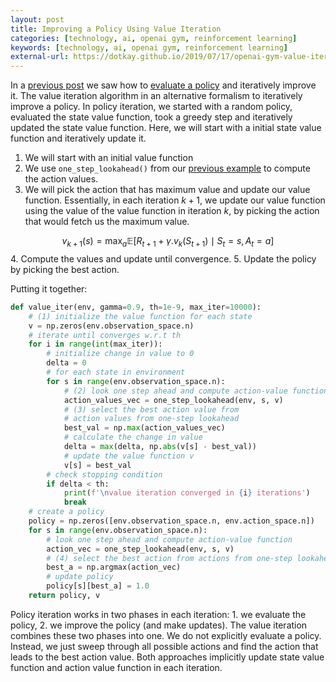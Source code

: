 ```yaml
---
layout: post
title: Improving a Policy Using Value Iteration
categories: [technology, ai, openai gym, reinforcement learning]
keywords: [technology, ai, openai gym, reinforcement learning]
external-url: https://dotkay.github.io/2019/07/17/openai-gym-value-iter
---
```


In a [previous post](https://dotkay.github.io/2019/06/17/openai-gym-policy-iter) we saw how to [evaluate a policy](https://dotkay.github.io/2019/06/04/openai-gym-policy-eval) and iteratively improve it. The value iteration algorithm in an alternative formalism to iteratively improve a policy. In policy iteration, we started with a random policy, evaluated the state value function, took a greedy step and iteratively updated the state value function. Here, we will start with a initial state value function and iteratively update it. 

1. We will start with an initial value function
2. We use `one_step_lookahead()` from our [previous example](https://dotkay.github.io/2019/06/17/openai-gym-policy-iter) to compute the action values. 
3. We will pick the action that has maximum value and update our value function. Essentially, in each iteration $k+1$, we update our value function using the value of the value function in iteration $k$, by picking the action that would fetch us the maximum value.
  
  $$
  v_{k+1}(s) = \max_{a} \mathbb{E}[R_{t+1} + \gamma . v_k(S_{t+1}) \mid S_t = s, A_t = a]
  $$
4. Compute the values and update until convergence.
5. Update the policy by picking the best action.

Putting it together:

```python
def value_iter(env, gamma=0.9, th=1e-9, max_iter=10000):
    # (1) initialize the value function for each state
    v = np.zeros(env.observation_space.n)
    # iterate until converges w.r.t th
    for i in range(int(max_iter)):
        # initialize change in value to 0
        delta = 0
        # for each state in environment 
        for s in range(env.observation_space.n):
            # (2) look one step ahead and compute action-value function
            action_values_vec = one_step_lookahead(env, s, v)
            # (3) select the best action value from 
            # action values from one-step lookahead
            best_val = np.max(action_values_vec)
            # calculate the change in value
            delta = max(delta, np.abs(v[s] - best_val))
            # update the value function v
            v[s] = best_val
        # check stopping condition
        if delta < th:
            print(f'\nvalue iteration converged in {i} iterations')
            break
    # create a policy 
    policy = np.zeros([env.observation_space.n, env.action_space.n])
    for s in range(env.observation_space.n):
        # look one step ahead and compute action-value function
        action_vec = one_step_lookahead(env, s, v)
        # (4) select the best action from actions from one-step lookahead
        best_a = np.argmax(action_vec)
        # update policy
        policy[s][best_a] = 1.0
    return policy, v
```


Policy iteration works in two phases in each iteration: 1. we evaluate the policy, 2. we improve the policy (and make updates). The value iteration combines these two phases into one. We do not explicitly evaluate a policy. Instead, we just sweep through all possible actions and find the action that leads to the best action value. Both approaches implicitly update state value function and action value function in each iteration.